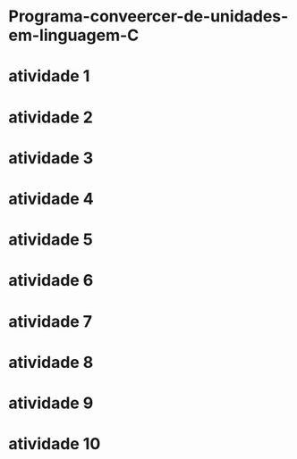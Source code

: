 # Programa-conveercer-de-unidades-em-linguagem-C

# atividade 1

# atividade 2

# atividade 3

# atividade 4

# atividade 5

# atividade 6

# atividade 7

# atividade 8

# atividade 9

# atividade 10
